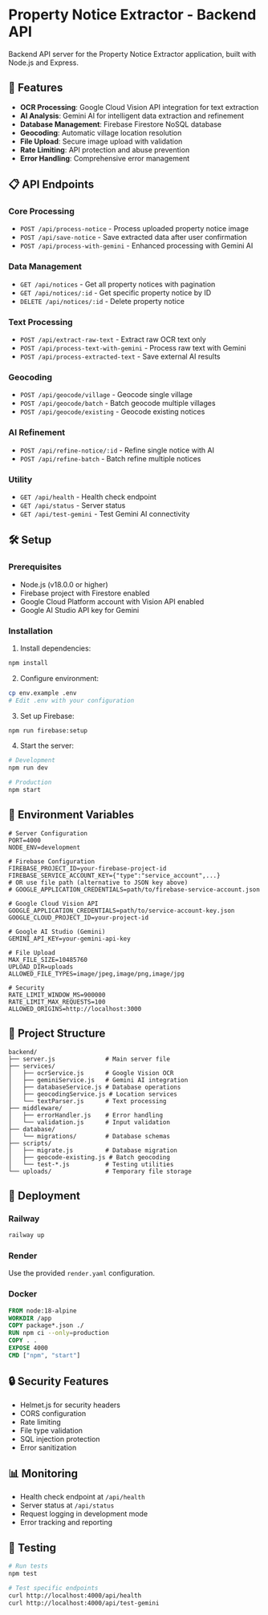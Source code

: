 # Property Notice Extractor - Backend API

Backend API server for the Property Notice Extractor application, built with Node.js and Express.

## 🚀 Features

- **OCR Processing**: Google Cloud Vision API integration for text extraction
- **AI Analysis**: Gemini AI for intelligent data extraction and refinement
- **Database Management**: Firebase Firestore NoSQL database
- **Geocoding**: Automatic village location resolution
- **File Upload**: Secure image upload with validation
- **Rate Limiting**: API protection and abuse prevention
- **Error Handling**: Comprehensive error management

## 📋 API Endpoints

### Core Processing
- `POST /api/process-notice` - Process uploaded property notice image
- `POST /api/save-notice` - Save extracted data after user confirmation
- `POST /api/process-with-gemini` - Enhanced processing with Gemini AI

### Data Management
- `GET /api/notices` - Get all property notices with pagination
- `GET /api/notices/:id` - Get specific property notice by ID
- `DELETE /api/notices/:id` - Delete property notice

### Text Processing
- `POST /api/extract-raw-text` - Extract raw OCR text only
- `POST /api/process-text-with-gemini` - Process raw text with Gemini
- `POST /api/process-extracted-text` - Save external AI results

### Geocoding
- `POST /api/geocode/village` - Geocode single village
- `POST /api/geocode/batch` - Batch geocode multiple villages
- `POST /api/geocode/existing` - Geocode existing notices

### AI Refinement
- `POST /api/refine-notice/:id` - Refine single notice with AI
- `POST /api/refine-batch` - Batch refine multiple notices

### Utility
- `GET /api/health` - Health check endpoint
- `GET /api/status` - Server status
- `GET /api/test-gemini` - Test Gemini AI connectivity

## 🛠 Setup

### Prerequisites
- Node.js (v18.0.0 or higher)
- Firebase project with Firestore enabled
- Google Cloud Platform account with Vision API enabled
- Google AI Studio API key for Gemini

### Installation

1. Install dependencies:
```bash
npm install
```

2. Configure environment:
```bash
cp env.example .env
# Edit .env with your configuration
```

3. Set up Firebase:
```bash
npm run firebase:setup
```

4. Start the server:
```bash
# Development
npm run dev

# Production
npm start
```

## 🔧 Environment Variables

```env
# Server Configuration
PORT=4000
NODE_ENV=development

# Firebase Configuration
FIREBASE_PROJECT_ID=your-firebase-project-id
FIREBASE_SERVICE_ACCOUNT_KEY={"type":"service_account",...}
# OR use file path (alternative to JSON key above)
# GOOGLE_APPLICATION_CREDENTIALS=path/to/firebase-service-account.json

# Google Cloud Vision API
GOOGLE_APPLICATION_CREDENTIALS=path/to/service-account-key.json
GOOGLE_CLOUD_PROJECT_ID=your-project-id

# Google AI Studio (Gemini)
GEMINI_API_KEY=your-gemini-api-key

# File Upload
MAX_FILE_SIZE=10485760
UPLOAD_DIR=uploads
ALLOWED_FILE_TYPES=image/jpeg,image/png,image/jpg

# Security
RATE_LIMIT_WINDOW_MS=900000
RATE_LIMIT_MAX_REQUESTS=100
ALLOWED_ORIGINS=http://localhost:3000
```

## 📁 Project Structure

```
backend/
├── server.js              # Main server file
├── services/
│   ├── ocrService.js      # Google Vision OCR
│   ├── geminiService.js   # Gemini AI integration
│   ├── databaseService.js # Database operations
│   ├── geocodingService.js # Location services
│   └── textParser.js      # Text processing
├── middleware/
│   ├── errorHandler.js    # Error handling
│   └── validation.js      # Input validation
├── database/
│   └── migrations/        # Database schemas
├── scripts/
│   ├── migrate.js         # Database migration
│   ├── geocode-existing.js # Batch geocoding
│   └── test-*.js          # Testing utilities
└── uploads/               # Temporary file storage
```

## 🚀 Deployment

### Railway
```bash
railway up
```

### Render
Use the provided `render.yaml` configuration.

### Docker
```dockerfile
FROM node:18-alpine
WORKDIR /app
COPY package*.json ./
RUN npm ci --only=production
COPY . .
EXPOSE 4000
CMD ["npm", "start"]
```

## 🔒 Security Features

- Helmet.js for security headers
- CORS configuration
- Rate limiting
- File type validation
- SQL injection protection
- Error sanitization

## 📊 Monitoring

- Health check endpoint at `/api/health`
- Server status at `/api/status`
- Request logging in development mode
- Error tracking and reporting

## 🧪 Testing

```bash
# Run tests
npm test

# Test specific endpoints
curl http://localhost:4000/api/health
curl http://localhost:4000/api/test-gemini
``` 